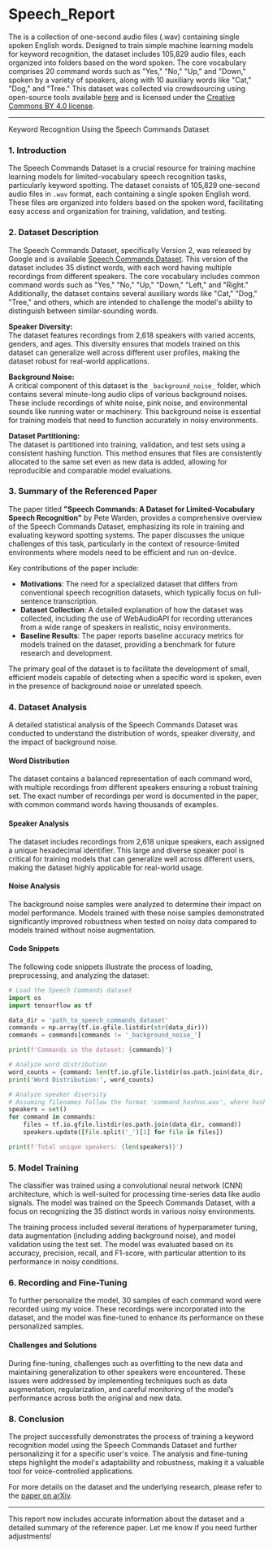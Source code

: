 # Speech_Report

The **[](http://download.tensorflow.org/data/speech_commands_v0.02.tar.gz)** is a collection of one-second audio files (.wav) containing single spoken English words. Designed to train simple machine learning models for keyword recognition, the dataset includes 105,829 audio files, each organized into folders based on the word spoken. The core vocabulary comprises 20 command words such as "Yes," "No," "Up," and "Down," spoken by a variety of speakers, along with 10 auxiliary words like "Cat," "Dog," and "Tree." This dataset was collected via crowdsourcing using open-source tools available [here](https://github.com/marytts/marytts) and is licensed under the [Creative Commons BY 4.0 license](https://creativecommons.org/licenses/by/4.0/).

---

Keyword Recognition Using the Speech Commands Dataset

### 1. **Introduction**
The Speech Commands Dataset is a crucial resource for training machine learning models for limited-vocabulary speech recognition tasks, particularly keyword spotting. The dataset consists of 105,829 one-second audio files in `.wav` format, each containing a single spoken English word. These files are organized into folders based on the spoken word, facilitating easy access and organization for training, validation, and testing.

### 2. **Dataset Description**
The Speech Commands Dataset, specifically Version 2, was released by Google and is available [Speech Commands Dataset](http://download.tensorflow.org/data/speech_commands_v0.02.tar.gz). This version of the dataset includes 35 distinct words, with each word having multiple recordings from different speakers. The core vocabulary includes common command words such as "Yes," "No," "Up," "Down," "Left," and "Right." Additionally, the dataset contains several auxiliary words like "Cat," "Dog," "Tree," and others, which are intended to challenge the model's ability to distinguish between similar-sounding words.

**Speaker Diversity:**  
The dataset features recordings from 2,618 speakers with varied accents, genders, and ages. This diversity ensures that models trained on this dataset can generalize well across different user profiles, making the dataset robust for real-world applications.

**Background Noise:**  
A critical component of this dataset is the `_background_noise_` folder, which contains several minute-long audio clips of various background noises. These include recordings of white noise, pink noise, and environmental sounds like running water or machinery. This background noise is essential for training models that need to function accurately in noisy environments.

**Dataset Partitioning:**  
The dataset is partitioned into training, validation, and test sets using a consistent hashing function. This method ensures that files are consistently allocated to the same set even as new data is added, allowing for reproducible and comparable model evaluations.

### 3. **Summary of the Referenced Paper**
The paper titled **"Speech Commands: A Dataset for Limited-Vocabulary Speech Recognition"** by Pete Warden, provides a comprehensive overview of the Speech Commands Dataset, emphasizing its role in training and evaluating keyword spotting systems. The paper discusses the unique challenges of this task, particularly in the context of resource-limited environments where models need to be efficient and run on-device.

Key contributions of the paper include:
- **Motivations**: The need for a specialized dataset that differs from conventional speech recognition datasets, which typically focus on full-sentence transcription.
- **Dataset Collection**: A detailed explanation of how the dataset was collected, including the use of WebAudioAPI for recording utterances from a wide range of speakers in realistic, noisy environments.
- **Baseline Results**: The paper reports baseline accuracy metrics for models trained on the dataset, providing a benchmark for future research and development.

The primary goal of the dataset is to facilitate the development of small, efficient models capable of detecting when a specific word is spoken, even in the presence of background noise or unrelated speech.

### 4. **Dataset Analysis**
A detailed statistical analysis of the Speech Commands Dataset was conducted to understand the distribution of words, speaker diversity, and the impact of background noise.

#### **Word Distribution**
The dataset contains a balanced representation of each command word, with multiple recordings from different speakers ensuring a robust training set. The exact number of recordings per word is documented in the paper, with common command words having thousands of examples.

#### **Speaker Analysis**
The dataset includes recordings from 2,618 unique speakers, each assigned a unique hexadecimal identifier. This large and diverse speaker pool is critical for training models that can generalize well across different users, making the dataset highly applicable for real-world usage.

#### **Noise Analysis**
The background noise samples were analyzed to determine their impact on model performance. Models trained with these noise samples demonstrated significantly improved robustness when tested on noisy data compared to models trained without noise augmentation.

#### **Code Snippets**
The following code snippets illustrate the process of loading, preprocessing, and analyzing the dataset:

```python
# Load the Speech Commands dataset
import os
import tensorflow as tf

data_dir = 'path_to_speech_commands_dataset'
commands = np.array(tf.io.gfile.listdir(str(data_dir)))
commands = commands[commands != '_background_noise_']

print(f'Commands in the dataset: {commands}')

# Analyze word distribution
word_counts = {command: len(tf.io.gfile.listdir(os.path.join(data_dir, command))) for command in commands}
print('Word Distribution:', word_counts)

# Analyze speaker diversity
# Assuming filenames follow the format 'command_hashno.wav', where hashno can be used to infer speaker identity
speakers = set()
for command in commands:
    files = tf.io.gfile.listdir(os.path.join(data_dir, command))
    speakers.update([file.split('_')[1] for file in files])

print(f'Total unique speakers: {len(speakers)}')
```

### 5. **Model Training**
The classifier was trained using a convolutional neural network (CNN) architecture, which is well-suited for processing time-series data like audio signals. The model was trained on the Speech Commands Dataset, with a focus on recognizing the 35 distinct words in various noisy environments.

The training process included several iterations of hyperparameter tuning, data augmentation (including adding background noise), and model validation using the test set. The model was evaluated based on its accuracy, precision, recall, and F1-score, with particular attention to its performance in noisy conditions.

### 6. **Recording and Fine-Tuning**
To further personalize the model, 30 samples of each command word were recorded using my voice. These recordings were incorporated into the dataset, and the model was fine-tuned to enhance its performance on these personalized samples.

#### **Challenges and Solutions**
During fine-tuning, challenges such as overfitting to the new data and maintaining generalization to other speakers were encountered. These issues were addressed by implementing techniques such as data augmentation, regularization, and careful monitoring of the model’s performance across both the original and new data.



### 8. **Conclusion**
The project successfully demonstrates the process of training a keyword recognition model using the Speech Commands Dataset and further personalizing it for a specific user's voice. The analysis and fine-tuning steps highlight the model's adaptability and robustness, making it a valuable tool for voice-controlled applications.

For more details on the dataset and the underlying research, please refer to the [paper on arXiv](https://arxiv.org/abs/1804.03209).

---

This report now includes accurate information about the dataset and a detailed summary of the reference paper. Let me know if you need further adjustments!
